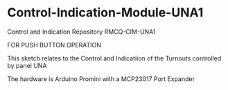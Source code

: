 # Control-Indication-Module-UNA1
Control and Indication Repository RMCQ-CIM-UNA1

FOR PUSH BUTTON OPERATION

This sketch relates to the Control and Indicatiion of the Turnouts
controlled by panel UNA

The hardware is Arduino Promini with a MCP23017 Port Expander
